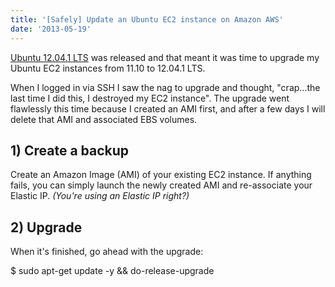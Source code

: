 ```yaml
---
title: '[Safely] Update an Ubuntu EC2 instance on Amazon AWS'
date: '2013-05-19'
---
```


[Ubuntu 12.04.1 LTS](http://www.ubuntu.com/download/server) was released and that meant it was time to upgrade my Ubuntu EC2 instances from 11.10 to 12.04.1 LTS.

When I logged in via SSH I saw the nag to upgrade and thought, "crap...the last time I did this, I destroyed my EC2 instance". The upgrade went flawlessly this time because I created an AMI first, and after a few days I will delete that AMI and associated EBS volumes.

## 1) Create a backup

Create an Amazon Image (AMI) of your existing EC2 instance. If anything fails, you can simply launch the newly created AMI and re-associate your Elastic IP. _(You're using an Elastic IP right?)_

## 2) Upgrade

When it's finished, go ahead with the upgrade:

$ sudo apt-get update -y && do-release-upgrade
